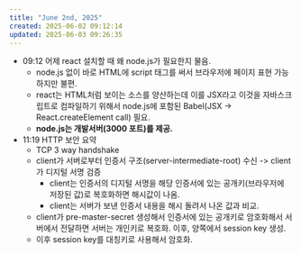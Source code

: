 ```yaml
---
title: "June 2nd, 2025"
created: 2025-06-02 09:12:14
updated: 2025-06-03 09:26:35
---
```

  * 09:12 어제 react 설치할 때 왜 node.js가 필요한지 물음.
    * node.js 없이 바로 HTML에 script 태그를 써서 브라우저에 페이지 표현 가능하지만 불편.
    * react는 HTML처럼 보이는 소스를 양산하는데 이를 JSX라고 이것을 자바스크립트로 컴파일하기 위해서 node.js에 포함된 Babel(JSX -> React.createElement call) 필요.
    * **node.js는 개발서버(3000 포트)를 제공.**
  * 11:19 HTTP 보안 요약
    * TCP 3 way handshake
    * client가 서버로부터 인증서 구조(server-intermediate-root) 수신 -> client가 디지털 서명 검증
      * client는 인증서의 디지털 서명을 해당 인증서에 있는 공개키(브라우저에 저장된 값)로 복호화하면 해시값이 나옴.
      * client는 서버가 보낸 인증서 내용을 해시 돌려서 나온 값과 비교.
    * client가 pre-master-secret 생성해서 인증서에 있는 공개키로 암호화해서 서버에서 전달하면 서버는 개인키로 복호화. 이후, 양쪽에서 session key 생성.
    * 이후 session key를 대칭키로 사용해서 암호화.